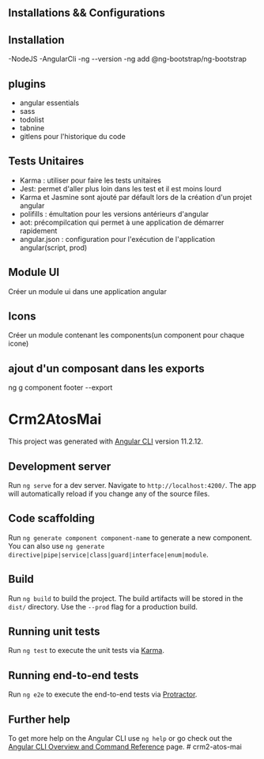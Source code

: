 ## Installations && Configurations

## Installation

-NodeJS
-AngularCli
-ng --version
-ng add @ng-bootstrap/ng-bootstrap

## plugins

- angular essentials
- sass
- todolist
- tabnine
- gitlens pour l'historique du code

## Tests Unitaires
- Karma : utiliser pour faire les tests unitaires
- Jest: permet d'aller plus loin dans les test et il est moins lourd
- Karma et Jasmine sont ajouté par défault lors de la création d'un projet angular
- polifills : émultation pour les versions antérieurs d'angular
- aot: précompilcation qui permet à une application de démarrer rapidement
- angular.json : configuration pour l'exécution de l'application angular(script, prod)

## Module UI
Créer un module ui dans une application angular

## Icons
Créer un module contenant les components(un component pour chaque icone)

## ajout d'un composant dans les exports
ng g component footer --export
# Crm2AtosMai

This project was generated with [Angular CLI](https://github.com/angular/angular-cli) version 11.2.12.

## Development server

Run `ng serve` for a dev server. Navigate to `http://localhost:4200/`. The app will automatically reload if you change any of the source files.

## Code scaffolding

Run `ng generate component component-name` to generate a new component. You can also use `ng generate directive|pipe|service|class|guard|interface|enum|module`.

## Build

Run `ng build` to build the project. The build artifacts will be stored in the `dist/` directory. Use the `--prod` flag for a production build.

## Running unit tests

Run `ng test` to execute the unit tests via [Karma](https://karma-runner.github.io).

## Running end-to-end tests

Run `ng e2e` to execute the end-to-end tests via [Protractor](http://www.protractortest.org/).

## Further help

To get more help on the Angular CLI use `ng help` or go check out the [Angular CLI Overview and Command Reference](https://angular.io/cli) page.
#   c r m 2 - a t o s - m a i 
 
 
